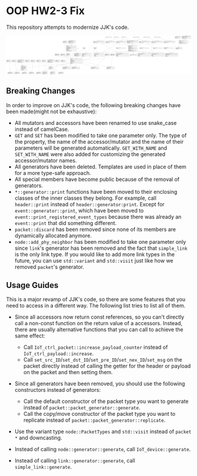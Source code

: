 # OOP HW2-3 Fix

This repository attempts to modernize JJK's code.

![UML](assets/UML.svg)

## Breaking Changes

In order to improve on JJK's code, the following breaking changes have been made(might not be exhaustive):

- All mutators and accessors have been renamed to use snake_case instead of camelCase.
- `GET` and `SET` has been modified to take one parameter only. The type of the property, the name of the accessor/mutator and the name of their parameters will be generated automatically. `GET_WITH_NAME` and `SET_WITH_NAME` were also added for customizing the generated accessor/mutator names.
- All generators have been deleted. Templates are used in place of them for a more type-safe approach.
- All special members have become public because of the removal of generators.
- `*::generator::print` functions have been moved to their enclosing classes of the inner classes they belong. For example, call `header::print` instead of `header::generator:print`. Except for `event::generator::print`, which have been moved to `event::print_registered_event_types` because there was already an `event::print` that did something different.
- `packet::discard` has been removed since none of its members are dynamically allocated anymore.
- `node::add_phy_neighbor` has been modified to take one parameter only since `link`'s generator has been removed and the fact that `simple_link` is the only link type. If you would like to add more link types in the future, you can use `std::variant` and `std::visit` just like how we removed `packet`'s generator.

## Usage Guides

This is a major revamp of JJK's code, so there are some features that you need to access in a different way. The following list tries to list all of them.

- Since all accessors now return const references, so you can't directly call a non-const function on the return value of a accessors. Instead, there are usually alternative functions that you can call to achieve the same effect:
  
  - Call `IoT_ctrl_packet::increase_payload_counter` instead of `IoT_ctrl_payload::increase`.
  - Call `set_src_ID`/`set_dst_ID`/`set_pre_ID`/`set_nex_ID`/`set_msg` on the packet directly instead of calling the getter for the header or payload on the packet and then setting them.
  
- Since all generators have been removed, you should use the following constructors instead of generators:
  
  - Call the default constructor of the packet type you want to generate instead of `packet::packet_generator::generate`.
  - Call the copy/move constructor of the packet type you want to replicate instead of `packet::packet_generator::replicate`.

- Use the variant type `node::PacketTypes` and `std::visit` instead of `packet *` and downcasting.
- Instead of calling `node::generator::generate`, call `IoT_device::generate`.
- Instead of calling `link::generator::generate`, call `simple_link::generate`.
